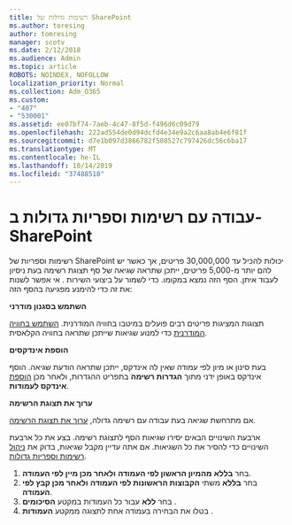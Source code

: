 ```yaml
---
title: רשימות גדולות של SharePoint
ms.author: toresing
author: tomresing
manager: scotv
ms.date: 2/12/2018
ms.audience: Admin
ms.topic: article
ROBOTS: NOINDEX, NOFOLLOW
localization_priority: Normal
ms.collection: Adm_O365
ms.custom:
- "407"
- "530001"
ms.assetid: ee07bf74-7aeb-4c47-8f5d-f496d6c09d79
ms.openlocfilehash: 222ad554de0d94dcfd4e34e9a2c6aa8ab4e6f81f
ms.sourcegitcommit: d7e1b097d3866782f508527c797426dc56c6ba17
ms.translationtype: MT
ms.contentlocale: he-IL
ms.lasthandoff: 10/14/2019
ms.locfileid: "37488518"
---
```

# <a name="work-with-large-lists-and-libraries-in-sharepoint"></a>עבודה עם רשימות וספריות גדולות ב-SharePoint

רשימות וספריות של SharePoint יכולות להכיל עד 30,000,000 פריטים, אך כאשר יש להם יותר מ-5,000 פריטים, ייתכן שתראה שגיאה של סף תצוגת רשימה בעת ניסיון לעבוד איתן. הסף הזה נמצא במקומו. כדי לשמור על ביצועי השירות . אי אפשר לשנות את זה כדי להימנע מפגיעה בהסף הזה:

**השתמש בסגנון מודרני**

תצוגות המציגות פריטים רבים פועלים במיטבו בחוויה המודרנית. [השתמש בחוויה המודרנית](https://support.office.com/article/66dac24b-4177-4775-bf50-3d267318caa9) כדי למנוע שגיאות שייתכן שתראה בחוויה הקלאסית.

**הוספת אינדקסים**

בעת סינון או מיון לפי עמודה שאין לה אינדקס, ייתכן שתראה הודעת שגיאה. הוסף אינדקס באופן ידני מתוך **הגדרות רשימה** בתפריט ההגדרות, ולאחר מכן [הוספת](https://support.office.com/article/f3f00554-b7dc-44d1-a2ed-d477eac463b0) **אינדקס לעמודות**.

**ערוך את תצוגת הרשימה**

אם מתרחשת שגיאה בעת עבודה עם רשימה גדולה, [ערוך את תצוגת הרשימה](https://support.office.com/article/15916903-e79a-423f-b4e2-02d37e1ff372).

ארבעת השינויים הבאים יסירו שגיאות הסף לתצוגת רשימה. בצע את כל ארבעת השינויים כדי להסיר את כל השגיאות. אם אתה עדיין מקבל שגיאות, בדוק את [ניהול רשימות וספריות גדולות](https://support.office.com/article/B8588DAE-9387-48C2-9248-C24122F07C59).

1. בחר **בללא** **מהמיון הראשון לפי העמודה** **ולאחר מכן מיין לפי העמודה**.
2. בחר **בללא** משתי **הקבוצות הראשונות לפי העמודה** **ולאחר מכן קבץ לפי העמודה**.
3. בחר **ללא** עבור כל העמודות במקטע **הסיכומים** .
4. בטלו את הבחירה בעמודה אחת לתצוגה ממקטע **העמודות** .


